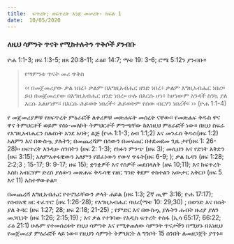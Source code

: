 ```yaml
---
title:  ፍጥረት; ዘፍጥረት እንደ መሠረት- ክፍል 1
date:  10/05/2020
---
```


### ለዚህ ሳምንት ጥናት የሚከተሉትን ጥቅሶች ያንብቡ
ዮሐ 1:1-3; ዘፍ 1:3-5; ዘጸ 20:8-11; ራዕይ 14:7; ማቴ 19: 3-6; ሮሜ 5:12ን ያንብቡ።

> <p>የሣምንቱ ጥናት መሪ ጥቅስ</p>
> ‹‹ በመጀመሪያው ቃል ነበረ፥ ቃልም በእግዚአብሔር ዘንድ ነበረ፥ ቃልም እግዚአብሔር ነበረ። ይህ በመጀመሪያው በእግዚአብሔር ዘንድ ነበረ። ሁሉ በእርሱ ሆነ፥ ከሆነውም አንዳች ስንኳ ያለ እርሱ አልሆነም። በእርሱ ሕይወት ነበረች፥ ሕይወትም የሰው ብርሃን ነበረች። ›› (ዮሐ 1:1-4)

የ  መጀመሪያዎቹ የዘፍጥረት ምዕራፎች ለቀሪዎቹ መጽሐፍት መሰረት ናቸው። የመጽሐፍ ቅዱስ ዋና ዋና ትምህርቶች ወይም የስነ-መለኮት ትምህርቶች ምንጫቸው ከእነዚህ ምዕራፎች ነው። በዚህ ስፍራ የእግዚአብሔርን ስሉስነት እንደ አባት; ልጅ (ዮሐ 1:1-3; ዕብ 1:1;2) እና መንፈስ ቅዱስ(ዘፍ 1:2) አለምን እና በውስጧ ያሉትን; በመጨረሻም በሰውን በመፍጠር በተደመደመ ጊዜ ታየ(ዘፍ 1: 26-28)። ዘፍጥረት እንዲሁ ሰንበትን (ዘፍ 2: 1-3); የክፉን ምንጭ (ዘፍ 3); መሲህን እና የድነት እቅድን (ዘፍ 3:15); አለምአቀፋዊውን አለምን የሸፈነውን የውሃ ጥፋት(ዘፍ 6-9; ); ቃል ኪዳን (ዘፍ 1:28; 2:2;3 ; 15-17; 9: 9-17; ዘፍ 15); ቋንቋዎች እና የሰዎች መደበላለቅ (ዘፍ 10;11); እና ከፍጥረት እስከ አብርሃም ድረስ ያለውን መጽሐፍ ቅዱሳዊ የዘር ግንድ ቅደም ተከተልን አውታር አቅርቦ (ዘፍ 5 እና 11) አስተዋውቆል።

በመጨረሻ እግዚአብሔር የተናገራቸውን ቃላት ሐይል (ዘፍ 1:3; 2ኛ ጢሞ 3:16; ዮሐ 17:17); የሰብአዊ ዘር ተፈጥሮ (ዘፍ 1:26-28); የእግዚአብሔር ባህሪ(ማቴ 10: 29;30) ; በወንድ እና በሴት ያለ ትዳር (ዘፍ 1:27; 28; ዘፍ 2:18; 21-25) ; የምድር እና በውስጧ ያሉትን ሐብት ዙሪያ ያለን መጋቢነት (ዘፍ 1:26; 2:15;19) ; እና ቃል የተገባው የአዲስ ፍጥረት ተስፋ (ኢሳ 65:17; 66:22; ራዕ 21:1) ሁሉም የተመሰረቱት የዚህ ሳምንት እና የሚቀጠለው ሳምንት ጥናታችን በሚሆኑ በእነዚህ የመጀመሪያ ምዕራፎች ላይ ነው።  የዚህን ሳምንት ትምህርት ለ ግንቦት 15 ሰንበት ለመዘጋጀት ያጥኑ።